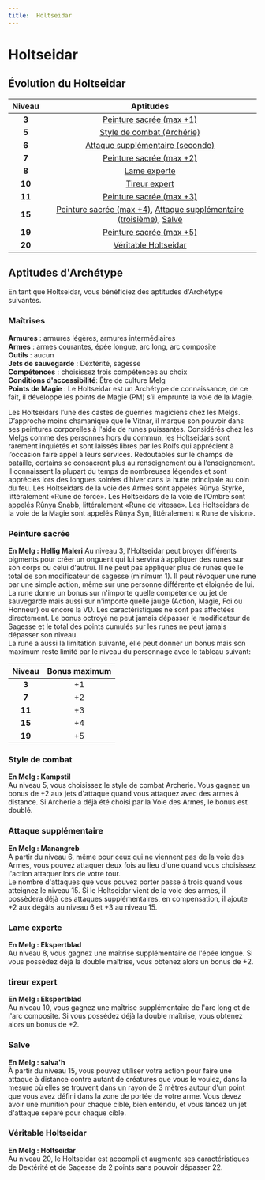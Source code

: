 ```yaml
---
title:  Holtseidar
---
```

#  Holtseidar

## Évolution du  Holtseidar

|Niveau|Aptitudes|
|:-:|:-:|
|**3**|[Peinture sacrée (max +1)](#peinture-sacree)|
|**5**|[Style de combat (Archérie)](#style-de-combat)|
|**6**|[Attaque supplémentaire (seconde)](#attaque-supplementaire)|
|**7**|[Peinture sacrée (max +2)](#peinture-sacree)|
|**8**|[Lame experte](#lame-experte)|
|**10**|[Tireur expert](#tireur-expert)|
|**11**|[Peinture sacrée (max +3)](#peinture-sacree)|
|**15**|[Peinture sacrée (max +4)](#peinture-sacree), [Attaque supplémentaire (troisième)](#attaque-supplementaire), [Salve](#salve)|
|**19**|[Peinture sacrée (max +5)](#peinture-sacree)|
|**20**|[Véritable Holtseidar](#veritable-holtseidar)|

## Aptitudes d'Archétype
En tant que  Holtseidar, vous bénéficiez des aptitudes d'Archétype suivantes.

### Maîtrises
**Armures** : armures légères, armures intermédiaires  
**Armes** : armes courantes, épée longue, arc long, arc composite  
**Outils** : aucun  
**Jets de sauvegarde** : Dextérité, sagesse  
**Compétences** : choisissez trois compétences au choix  
**Conditions d'accessibilité**: Être de culture Melg  
**Points de Magie** : Le Holtseidar est un Archétype de connaissance, de ce fait, il développe les points de Magie (PM) s’il emprunte la voie de la Magie.  

Les Holtseidars l’une des castes de guerries magiciens chez les Melgs. D’approche moins chamanique que le Vitnar, il marque son pouvoir dans ses peintures corporelles à l'aide de runes puissantes. Considérés chez les Melgs comme des personnes hors du commun, les Holtseidars sont rarement inquiétés et sont laissés libres par les Rolfs qui apprécient à l’occasion faire appel à leurs services. Redoutables sur le champs de bataille, certains se consacrent plus au renseignement ou à l’enseignement. Il connaissent la plupart du temps de nombreuses légendes et sont appréciés lors des longues soirées d’hiver dans la hutte principale au coin du feu.
Les Holtseidars de la voie des Armes sont appelés Rûnya Styrke, littéralement «Rune de force». Les Holtseidars de la voie de l’Ombre sont appelés Rûnya Snabb, littéralement «Rune de vitesse». Les Holtseidars de la voie de la Magie sont appelés Rûnya Syn, littéralement « Rune de vision».


### Peinture sacrée  
**En Melg : Hellig Maleri**
Au niveau 3, l'Holtseidar peut broyer différents pigments pour créer un onguent qui lui servira à appliquer des runes sur son corps ou celui d'autrui. Il ne peut pas appliquer plus de runes que le total de son modificateur de sagesse (minimum 1). Il peut révoquer une rune par une simple action, même sur une personne différente et éloignée de lui.   
La rune donne un bonus sur n'importe quelle compétence ou jet de sauvegarde mais aussi sur n'importe quelle jauge (Action, Magie, Foi ou Honneur) ou encore la VD. Les caractéristiques ne sont pas affectées directement. Le bonus octroyé ne peut jamais dépasser le modificateur de Sagesse et le total des points cumulés sur les runes ne peut jamais dépasser son niveau.    
La rune a aussi la limitation suivante, elle peut donner un bonus mais son maximum reste limité par le niveau du personnage avec le tableau suivant:   

|Niveau|Bonus maximum|
|:-:|:-:|
|**3**|+1|
|**7**|+2|
|**11**|+3|
|**15**|+4|
|**19**|+5|

### Style de combat  
**En Melg : Kampstil**  
Au niveau 5, vous choisissez le style de combat Archerie. Vous gagnez un bonus de +2 aux jets d'attaque quand vous attaquez avec des armes à distance. Si Archerie a déjà été choisi par la Voie des Armes, le bonus est doublé.  

### Attaque supplémentaire  
**En Melg : Manangreb**  
À partir du niveau 6, même pour ceux qui ne viennent pas de la voie des Armes, vous pouvez attaquer deux fois au lieu d'une quand vous choisissez l'action attaquer lors de votre tour.  
Le nombre d'attaques que vous pouvez porter passe à trois quand vous atteignez le niveau 15. Si le Holtseidar vient de la voie des armes, il possèdera déjà ces attaques supplémentaires, en compensation, il ajoute +2 aux dégâts au niveau 6 et +3 au niveau 15.  

### Lame experte
**En Melg : Ekspertblad**  
Au niveau 8, vous gagnez une maîtrise supplémentaire de l'épée longue. Si vous possédez déjà la double maîtrise, vous obtenez alors un bonus de +2.   

### tireur expert
**En Melg : Ekspertblad**  
Au niveau 10, vous gagnez une maîtrise supplémentaire de l'arc long et de l'arc composite. Si vous possédez déjà la double maîtrise, vous obtenez alors un bonus de +2.   

### Salve  
**En Melg : salva'h**  
À partir du niveau 15, vous pouvez utiliser votre action pour faire une attaque à distance contre autant de créatures que vous le voulez, dans la mesure où elles se trouvent dans un rayon de 3 mètres autour d'un point que vous avez défini dans la zone de portée de votre arme. Vous devez avoir une munition pour chaque cible, bien entendu, et vous lancez un jet d'attaque séparé pour chaque cible.  

### Véritable Holtseidar    
**En Melg : Holtseidar**  
Au niveau 20, le Holtseidar est accompli et augmente ses caractéristiques de Dextérité et de Sagesse de 2 points sans pouvoir dépasser 22.
